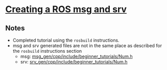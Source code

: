 # [Creating a ROS msg and srv](http://wiki.ros.org/ROS/Tutorials/CreatingMsgAndSrv)

## Notes

- Completed tutorial using the `rosbuild` instructions.
- msg and srv generated files are not in the same place as described for the `rosbuild` instructions section
  - msg: [msg_gen/cpp/include/beginner_tutorials/Num.h](../workspace/sandbox/msg_gen/cpp/include/beginner_tutorials/Num.h)
  - srv: [srv_gen/cpp/include/beginner_tutorials/Num.h](../workspace/sandbox/srv_gen/cpp/include/beginner_tutorials/AddTwoInts.h)
